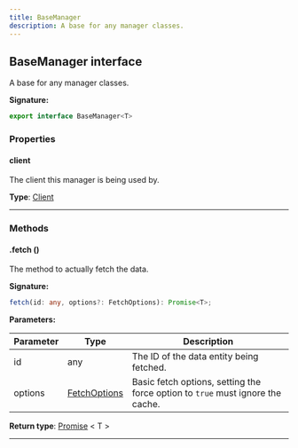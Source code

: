 ```yaml
---
title: BaseManager
description: A base for any manager classes.
---
```


## BaseManager interface

A base for any manager classes.

**Signature:**

```ts
export interface BaseManager<T> 
```

### Properties

#### client

The client this manager is being used by.



**Type**: [Client](/api/classes/client)

---

### Methods

#### .fetch ()

The method to actually fetch the data.




**Signature:**

```ts
fetch(id: any, options?: FetchOptions): Promise<T>;
```

**Parameters:**

| Parameter | Type | Description |
| --------- | ---- | ----------- |
| id | any | The ID of the data entity being fetched. |
| options | [FetchOptions](/api/interfaces/fetchoptions) | Basic fetch options, setting the force option to `true` must ignore the cache. |

**Return type**: [Promise](https://developer.mozilla.org/en-US/docs/Web/JavaScript/Reference/Global_Objects/Promise) \< T \>

---

